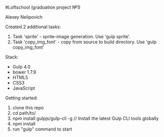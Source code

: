 #Loftschool (graduation project №1) 

Alexey Nelipovich

Created 2 additional tasks:
1. Task 'sprite' - sprite-image generation. Use 'gulp sprite'.
2. Task 'copy_img_font' - copy from source to build directory. Use 'gulp copy_img_font'

Stack:
 - Gulp 4.0
 - bower 1.7.9
 - HTML5
 - CSS3
 - JavaScript
 
 
Getting started:

1. clone this repo
2. cd path/to/
3. npm install gulpjs/gulp-cli -g  // Install the latest Gulp CLI tools globally
4. npm install
6. run "gulp" command to start
